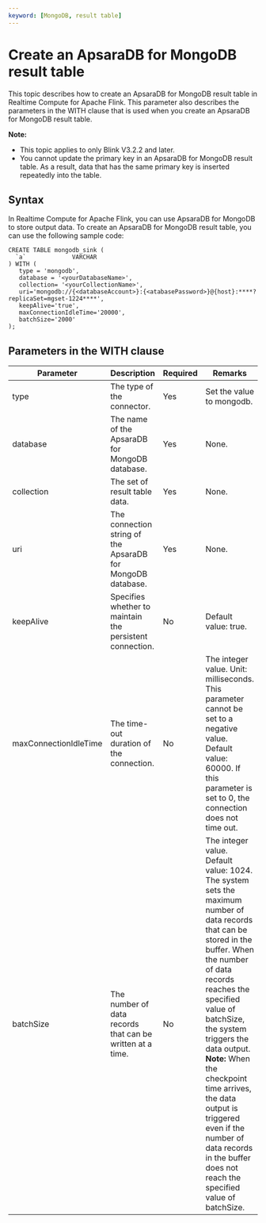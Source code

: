 ```yaml
---
keyword: [MongoDB, result table]
---
```


# Create an ApsaraDB for MongoDB result table

This topic describes how to create an ApsaraDB for MongoDB result table in Realtime Compute for Apache Flink. This parameter also describes the parameters in the WITH clause that is used when you create an ApsaraDB for MongoDB result table.

**Note:**

-   This topic applies to only Blink V3.2.2 and later.
-   You cannot update the primary key in an ApsaraDB for MongoDB result table. As a result, data that has the same primary key is inserted repeatedly into the table.

## Syntax

In Realtime Compute for Apache Flink, you can use ApsaraDB for MongoDB to store output data. To create an ApsaraDB for MongoDB result table, you can use the following sample code:

```
CREATE TABLE mongodb_sink (
  `a`             VARCHAR
) WITH (
   type = 'mongodb',
   database = '<yourDatabaseName>',
   collection= '<yourCollectionName>',
   uri='mongodb://{<databaseAccount>}:{<atabasePassword>}@{host}:****? replicaSet=mgset-1224****',
   keepAlive='true',
   maxConnectionIdleTime='20000',
   batchSize='2000'
);
```

## Parameters in the WITH clause

|Parameter|Description|Required|Remarks|
|---------|-----------|--------|-------|
|type|The type of the connector.|Yes|Set the value to mongodb.|
|database|The name of the ApsaraDB for MongoDB database.|Yes|None.|
|collection|The set of result table data.|Yes|None.|
|uri|The connection string of the ApsaraDB for MongoDB database.|Yes|None.|
|keepAlive|Specifies whether to maintain the persistent connection.|No|Default value: true.|
|maxConnectionIdleTime|The time-out duration of the connection.|No|The integer value. Unit: milliseconds. This parameter cannot be set to a negative value. Default value: 60000. If this parameter is set to 0, the connection does not time out.|
|batchSize|The number of data records that can be written at a time.|No|The integer value. Default value: 1024. The system sets the maximum number of data records that can be stored in the buffer. When the number of data records reaches the specified value of batchSize, the system triggers the data output. **Note:** When the checkpoint time arrives, the data output is triggered even if the number of data records in the buffer does not reach the specified value of batchSize. |

